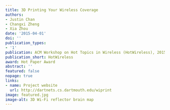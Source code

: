 ```yaml
---
title: 3D Printing Your Wireless Coverage
authors:
- Justin Chan
- Changxi Zheng
- Xia Zhou
date: '2015-04-01'
doi: ''
publication_types:
- '1'
publication: ACM Workshop on Hot Topics in Wireless (HotWireless), 2015
publication_short: HotWireless
award: Hot Paper Award
abstract: ''
featured: false
nopage: true
links:
- name: Project website
  url: http://dartnets.cs.dartmouth.edu/wiprint
image: featured.jpg
image-alt: 3D Wi-Fi reflector brain map
---
```



